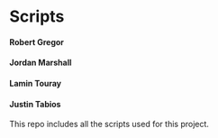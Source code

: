 # Scripts

#### Robert Gregor
#### Jordan Marshall
#### Lamin Touray
#### Justin Tabios

This repo includes all the scripts used for this project.

